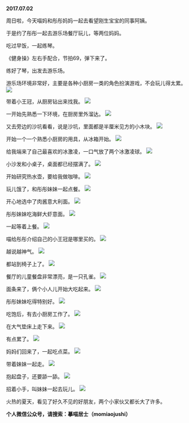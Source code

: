 
          
**2017.07.02**

周日啦，今天喵妈和彤彤妈妈一起去看望刚生宝宝的同事阿姨。

于是约了彤彤一起去游乐场餐厅玩儿，等两位妈妈。

吃过早饭，一起练琴。

《健身操》左右手配合，节拍69，弹下来了。

练好了琴，出发去游乐场。

游乐场环境非常好，主要是各种小厨房一类的角色扮演游戏，不会玩儿得太累。
![](http://imglf2.nosdn.127.net/img/eVp1MHF2cHpaeFF3Q3VNc0Jxb1Z1MTh3anIzS2VtdGllbVRzVHlKTnV6RT0.jpg)


带着小王冠，从厨房钻出来找我。
![](http://imglf2.nosdn.127.net/img/SVhMY1BSWVVhTlpqMUFRRVpvYVVCNWg0QVFWZThQeEpkblc1ZU1qSDNZVT0.jpg)


一开始先熟悉一下环境，在厨房里外溜达。
![](http://imglf0.nosdn.127.net/img/OFQ2VGZibHZhZFhFTGpmZ1ZvRDFyWmdmUkJ3dFcwanBOWWZqZDNIWndGTT0.jpg)


又去旁边的沙坑看看，说是沙坑，里面都是半厘米见方的小木块。
![](http://imglf1.nosdn.127.net/img/clBYZ0tEbjd0R2tFK2prWGVXR2Njam1CV3QrWm9PMkVwYlNYaWVjamMyST0.jpg)


开始一个一个熟悉小厨房的用具，从冰箱开始。
![](http://imglf2.nosdn.127.net/img/ZGJmUEZHL2lSTGZFNTRpb05EN3JWS2cvd0JtbG9ZZEtOMzZzY0FuaFI3Zz0.jpg)


给我端来了自己最喜欢的冰激凌，一口气放了两个冰激凌球。
![](http://imglf2.nosdn.127.net/img/TitFT0FQcmlWeWdrdUlGbFBaYllPYnpwMTJSS25mZ2hVOEdIL3lubFRQRT0.jpg)


小沙发和小桌子，桌面都已经摆满了。
![](http://imglf0.nosdn.127.net/img/Snd6YW9YQm5VZWJEY1pMVGorTnE1OWJrUXNlWlg0b0grZXlFNWxiOUZBVT0.jpg)


开始研究热水壶，要给我做咖啡。
![](http://imglf2.nosdn.127.net/img/L01EcmVVdCt0cStYUEZYWWtzWjRHSEdKUkluY3NnSGVkL1RBZTg5ZVFxMD0.jpg)


玩儿饿了，和彤彤妹妹一起点餐。
![](http://imglf.nosdn.127.net/img/T3FCVGs5SGRoUEZ1MDVmVUNJRFVmSDE2ZTc5cy95a2lwMTN4MVluNC8xUT0.jpg)


开心地选中了肉酱意大利面。
![](http://imglf.nosdn.127.net/img/TzdaOFkzT21aemhtWE9YdzlFeFg3K2ZWbFlJQ3pwZE1LMmJFQ21xWlVGUT0.jpg)


彤彤妹妹吃海鲜大虾意面。
![](http://imglf1.nosdn.127.net/img/N0o1cTdndWVGWi9LSnFxdCtxUTJmcEpaYkJ3Sm9RWFd0TUlXN2J4ZnEvTT0.jpg)


一起等着上餐。
![](http://imglf1.nosdn.127.net/img/RU5zNGRjVTE1WjIyL3ZHY1hVZE9kUDJhUTNrZ2RFSXU1QmxIbmgxUjlQVT0.jpg)


喵给彤彤介绍自己的小王冠是哪里买的。
![](http://imglf0.nosdn.127.net/img/ZlljcklhT0Z0YXdlcVVtODU4cWI5dXdEQWVLYlAxMmF2anp3U3MwSll0Yz0.jpg)


越说越神气。
![](http://imglf.nosdn.127.net/img/c1QzZG54VjlLejRCSkZUcDVDclllaW1xbDVmcVVmTGhLVGoyTmNiZ0VXcz0.jpg)


都站到椅子上了。
![](http://imglf.nosdn.127.net/img/U2lXUTZ5TjA1Y0YyRFhhRkFMTXpiVkwwWnZWd3FKdXJOeEhsR0JJZTZGWT0.jpg)


餐厅的儿童餐盘非常漂亮，是一只孔雀。
![](http://imglf2.nosdn.127.net/img/RThSemVxQ0FxSjdiak4wUkQ3V3ZieFhPV1RhOGc5TmNEQmh1NzJXdCtJRT0.jpg)


面条来了，俩个小人儿开始大吃起来。
![](http://imglf.nosdn.127.net/img/empyczJGMllnTHZFWHRKMmF3U3UwM3hVVm5VY0l3VnRkaFVpQWRyeWM0cz0.jpg)


彤彤妹妹吃得特别好。
![](http://imglf.nosdn.127.net/img/RFlucGdNcGNuemo2MjNoQjFBOTJDMGN5SlFpVGt6Nnl2N3dLMHZIMEtnVT0.jpg)


吃饱后，有去小厨房工作了。
![](http://imglf0.nosdn.127.net/img/ZkJKN3I5MCtnQ0ZmUm5pS1VlSStwM2g1YjJIYzM0eGhkZzYvOWxsUUVyTT0.jpg)


在大气垫床上走下来。
![](http://imglf2.nosdn.127.net/img/TzZYeWdvUkEzU01VV3p5bFdweWw2YXN6SVRkVzIrd3hzMm5rRmwvNnZiND0.jpg)


有点累了。
![](http://imglf0.nosdn.127.net/img/WjdqRGRFbStGcmdFSnBzNUlnQ2lHV0h3OThHbzUwK0E4ankvRGU0NW5qdz0.jpg)


妈妈们回来了，一起吃点菜。
![](http://imglf2.nosdn.127.net/img/djl4WHk0SUpvb01TM1ljQUFHc3BZNFRBRHN6c1pHYi9zZFlrQmxoMmhkVT0.jpg)


带着妹妹一起走。
![](http://imglf2.nosdn.127.net/img/SXNQdGxXTHp5S0M4Y3JldDR6QVkzK2ZVRk90L0JuV2dhcFdiTWVkWHhSRT0.jpg)


抱起盘子，还要舔一舔。
![](http://imglf0.nosdn.127.net/img/MFZTZGxORXJoQTZpdnl6aklHTmRDVEt4a1JUZk1xMzcvUjZKVTVYVG9lRT0.jpg)


招着小手，叫妹妹一起去玩儿。
![](http://imglf.nosdn.127.net/img/SDdub1RsUzIycmNXVjN0M1ZqZ0dYdk1yMmxWemZGc0FnTzRweVhmcXBpTT0.jpg)


火热的夏天，看见了好久不见的好朋友，两个小家伙又都长大了许多。


**个人微信公众号，请搜索：摹喵居士（momiaojushi）**

        